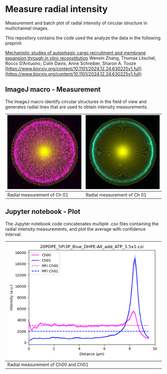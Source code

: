 # Measure radial intensity
Measurement and batch plot of radial intensity of circular structure in multichannel images.

This repository contains the code used the analyze the data in the following preprint

[Mechanistic studies of autophagic cargo recruitment and membrane expansion through in vitro reconstitution](https://www.biorxiv.org/content/10.1101/2024.12.24.630225v1.full)
 Wenxin Zhang, Thomas Litschel, Rocco D’Antuono, Colin Davis, Anne Schreiber, Sharon A. Tooze
[https://www.biorxiv.org/content/10.1101/2024.12.24.630225v1.full](https://www.biorxiv.org/content/10.1101/2024.12.24.630225v1.full)

## ImageJ macro - Measurement
The ImageJ macro identify circular structures in the field of view and generates radial lines that are used to obtain intensity measurements.

| ![](./docs/Screenshot_radial_analysis_Ch01.png) |  ![](./docs/Screenshot_radial_analysis_Ch02.png)|
| -----|  ----|
| Radial measurement of Ch 01 | Radial measurement of Ch 01|



## Jupyter notebook - Plot
The Jupyter notebook code concatenates multiple .csv files containing the radial intensity measurements, and plot the average with confidence interval.


| ![](./docs/Radial_Analysis_Plot-example.png)    |
| -----|
| Radial measurement of Ch00 and Ch01 |
